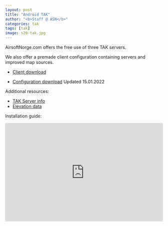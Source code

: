 ```yaml
---
layout: post
title: "Android TAK"
author: "<b>Staff @ ASN</b>"
categories: tak
tags: [tak]
image: s20-tak.jpg
---
```


AirsoftNorge.com offers the free use of three TAK servers. 

We also offer a premade client configuration containing servers and improved map sources.

* [Client download](https://play.google.com/store/apps/details?id=com.atakmap.app.civ)

* [Configuration download](https://github.com/airsoftnorge/taksetup/archive/refs/heads/main.zip) Updated 15.01.2022

Additional resources:
* [TAK Server info](servers)
* [Elevation data](digital-terrain-elevation-data)


Installation guide:

<p align="center">
<iframe width="100%" height="315" src="https://www.youtube.com/embed/aowfiOAUJhY" title="YouTube video player" frameborder="0" allow="accelerometer; autoplay; clipboard-write; encrypted-media; gyroscope; picture-in-picture" allowfullscreen></iframe>
</p>
